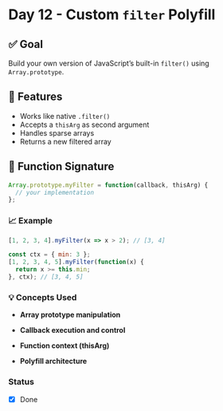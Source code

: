 # Day 12 - Custom `filter` Polyfill

## ✅ Goal
Build your own version of JavaScript’s built-in `filter()` using `Array.prototype`.

## 📌 Features
- Works like native `.filter()`
- Accepts a `thisArg` as second argument
- Handles sparse arrays
- Returns a new filtered array

## 🧠 Function Signature

```js
Array.prototype.myFilter = function(callback, thisArg) {
  // your implementation
};
```

### 📈 Example

```js
[1, 2, 3, 4].myFilter(x => x > 2); // [3, 4]

const ctx = { min: 3 };
[1, 2, 3, 4, 5].myFilter(function(x) {
  return x >= this.min;
}, ctx); // [3, 4, 5]
```

### 💡 Concepts Used

 - **Array prototype manipulation**

- **Callback execution and control**

- **Function context (thisArg)**

- **Polyfill architecture**

### Status

- [x] Done